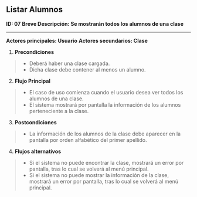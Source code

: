 ﻿## Listar Alumnos

**ID: 07**
**Breve Descripción: Se mostrarán todos los alumnos de una clase**

---

**Actores principales: Usuario**
**Actores secundarios: Clase**

1. **Precondiciones**
  > * Deberá haber una clase cargada.
  > * Dicha clase debe contener al menos un alumno.

2. **Flujo Principal**

  > * El caso de uso comienza cuando el usuario desea ver todos los alumnos de una clase.
  > * El sistema mostrará por pantalla la información de los alumnos perteneciente a la clase.

3. **Postcondiciones**

  > * La información de los alumnos de la clase debe aparecer en la pantalla por orden alfabético del primer apellido.

4. **Flujos alternativos**

  > * Si el sistema no puede encontrar la clase, mostrará un error por pantalla, tras lo cual se volverá al menú principal.
  > * Si el sistema no puede mostrar la información de la clase, mostrará un error por pantalla, tras lo cual se volverá al menú principal.
